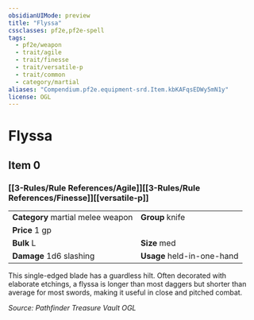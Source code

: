 ```yaml
---
obsidianUIMode: preview
title: "Flyssa"
cssclasses: pf2e,pf2e-spell
tags:
  - pf2e/weapon
  - trait/agile
  - trait/finesse
  - trait/versatile-p
  - trait/common
  - category/martial
aliases: "Compendium.pf2e.equipment-srd.Item.kbKAFqsEDWy5mN1y"
license: OGL
---
```

# Flyssa
## Item 0
### [[3-Rules/Rule References/Agile]][[3-Rules/Rule References/Finesse]][[versatile-p]]

|  |  |
| -- | -- |
| **Category** martial melee weapon | **Group** knife |
| **Price** 1 gp |  |
| **Bulk** L | **Size** med |
| **Damage** 1d6 slashing  | **Usage** held-in-one-hand |



This single-edged blade has a guardless hilt. Often decorated with elaborate etchings, a flyssa is longer than most daggers but shorter than average for most swords, making it useful in close and pitched combat.

*Source: Pathfinder Treasure Vault*
*OGL*